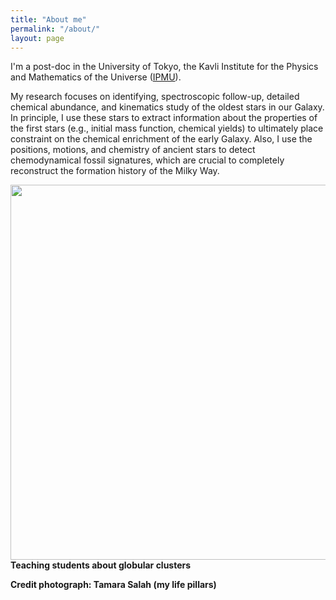 ```yaml
---
title: "About me"
permalink: "/about/"
layout: page
---
```




I'm a post-doc in the University of Tokyo, the Kavli Institute for the Physics and Mathematics of the Universe ([IPMU](https://www.ipmu.jp)). 

My research focuses on identifying, spectroscopic follow-up, detailed chemical abundance, and kinematics study of the oldest stars in our Galaxy. In principle, I use these stars to extract information about the properties of the first stars (e.g., initial mass function, chemical yields) to ultimately place constraint on the chemical enrichment of the early Galaxy. Also, I use the positions, motions, and chemistry of ancient stars to detect chemodynamical fossil signatures, which are crucial to completely reconstruct the formation history of the Milky Way.



<p>
    <img align="left" src="https://user-images.githubusercontent.com/35367221/196015334-df72fbf0-89bf-48c7-9c13-7231a6547304.JPG" width="600" height="600">
</p> 
    
\
\
\
\
\
\
\
\
\
\
\
\
\
\
\
\
\
\
\
\
\
**Teaching students about globular clusters**

**Credit photograph: Tamara Salah (my life pillars)**

